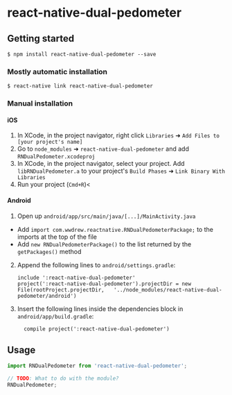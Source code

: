 
# react-native-dual-pedometer

## Getting started

`$ npm install react-native-dual-pedometer --save`

### Mostly automatic installation

`$ react-native link react-native-dual-pedometer`

### Manual installation


#### iOS

1. In XCode, in the project navigator, right click `Libraries` ➜ `Add Files to [your project's name]`
2. Go to `node_modules` ➜ `react-native-dual-pedometer` and add `RNDualPedometer.xcodeproj`
3. In XCode, in the project navigator, select your project. Add `libRNDualPedometer.a` to your project's `Build Phases` ➜ `Link Binary With Libraries`
4. Run your project (`Cmd+R`)<

#### Android

1. Open up `android/app/src/main/java/[...]/MainActivity.java`
  - Add `import com.wwdrew.reactnative.RNDualPedometerPackage;` to the imports at the top of the file
  - Add `new RNDualPedometerPackage()` to the list returned by the `getPackages()` method
2. Append the following lines to `android/settings.gradle`:
  	```
  	include ':react-native-dual-pedometer'
  	project(':react-native-dual-pedometer').projectDir = new File(rootProject.projectDir, 	'../node_modules/react-native-dual-pedometer/android')
  	```
3. Insert the following lines inside the dependencies block in `android/app/build.gradle`:
  	```
      compile project(':react-native-dual-pedometer')
  	```


## Usage
```javascript
import RNDualPedometer from 'react-native-dual-pedometer';

// TODO: What to do with the module?
RNDualPedometer;
```
  